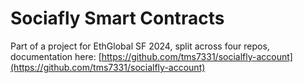 # Sociafly Smart Contracts

Part of a project for EthGlobal SF 2024, split across four repos, documentation here: [https://github.com/tms7331/socialfly-account](https://github.com/tms7331/socialfly-account)

